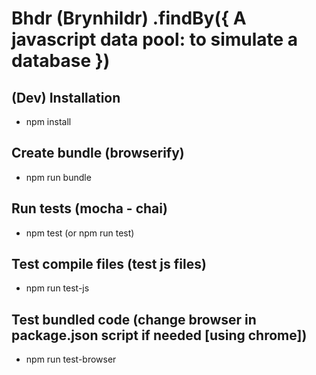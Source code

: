 # Bhdr (Brynhildr) .findBy({ A javascript data pool: to simulate a database })

## (Dev) Installation
 - npm install    

## Create bundle (browserify)
 - npm run bundle    

## Run tests (mocha - chai)
 - npm test (or npm run test)    

## Test compile files (test js files)
 - npm run test-js    

## Test bundled code (change browser in package.json script if needed [using chrome])
 - npm run test-browser